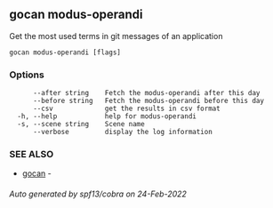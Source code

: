 ## gocan modus-operandi

Get the most used terms in git messages of an application

```
gocan modus-operandi [flags]
```

### Options

```
      --after string    Fetch the modus-operandi after this day
      --before string   Fetch the modus-operandi before this day
      --csv             get the results in csv format
  -h, --help            help for modus-operandi
  -s, --scene string    Scene name
      --verbose         display the log information
```

### SEE ALSO

* [gocan](gocan.md)	 - 

###### Auto generated by spf13/cobra on 24-Feb-2022
